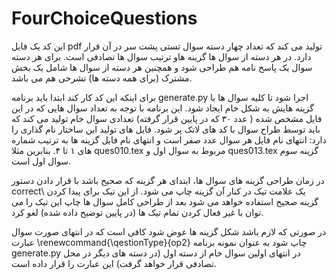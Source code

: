 # FourChoiceQuestions

 این کد  یک فایل pdf  تولید می کند که تعداد چهار دسته سوال تستی پشت سر در آن قرار دارد. در هر دسته از سوال ها گزینه هاو ترتیب سوال ها تصادفی است.
 برای هر دسته سوال یک پاسخ نامه هم طراحی شود و همچنین هر دسته از سوال ها شامل یک بخش مشترک (برای همه دسته ها) تشرحی هم می باشد.

 برای اینکه این کد کار کند ابتدا باید برنامه generate.py اجرا شود تا کلیه سوال ها با گزینه هایش به شکل خام ایجاد شود.
این برنامه با توجه به تعداد سوال هایی که در این فایل مشخص شده  ( عدد ۳۰ که در پایین قرار گرفته) تعدادی سوال خام تولید می کند که باید توسط طراح سوال با کد های لاتک پر شود.
 فایل های تولید این ساختار نام گذاری را دارد:
        انتهای نام فایل هر سوال عدد صفر است و انتهای نام فایل گزینه ها به ترتیب شماره های ۱ تا ۴.
         بنابرین مثلا ques010.tex مربوط به سوال اول و ques013.tex  گزینه سوم سوال اول است.


  در زمان طراحی گزینه های سوال ها، ابتدای هر گزینه که صحیح باشد با قرار دادن دستور correct\ یک علامت تیک در کنار آن گزینه چاپ می شود. از این تیک برای پیدا کردن گزینه صحیح استفاده خواهد می شود
 بعد از طراحی کامل سوال ها چاپ این تیک را می توان با غیر فعال کردن تمام تیک ها (در پایین توضیح داده شده) لغو کرد.

 در صورتی که لازم باشد شکل گزینه ها عوض شود کافی است که در انتهای صورت سوال عبارت \renewcommand{\qestionType}{op2} چاپ شود
 به عنوان نمونه برنامه  generate.py  در انتهای اولین سوال خام از  دسته اول (در دسته های دیگر در محل تصادفی قرار خواهد گرفت)  این  عبارت را قرار داده است.
